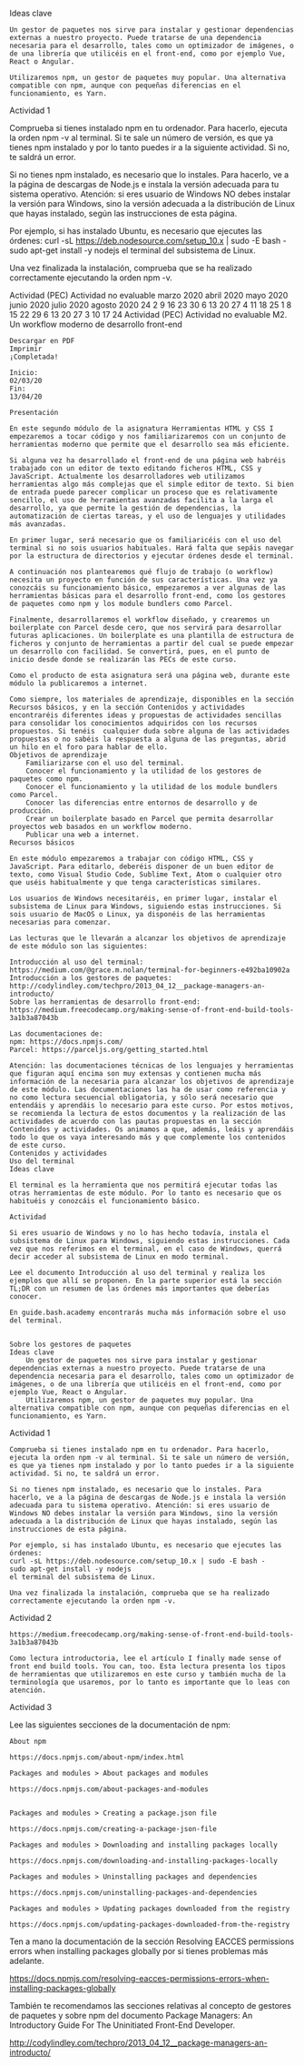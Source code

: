 Ideas clave

    Un gestor de paquetes nos sirve para instalar y gestionar dependencias externas a nuestro proyecto. Puede tratarse de una dependencia necesaria para el desarrollo, tales como un optimizador de imágenes, o de una librería que utilicéis en el front-end, como por ejemplo Vue, React o Angular.

    Utilizaremos npm, un gestor de paquetes muy popular. Una alternativa compatible con npm, aunque con pequeñas diferencias en el funcionamiento, es Yarn.


Actividad 1

Comprueba si tienes instalado npm en tu ordenador. Para hacerlo, ejecuta la orden npm -v al terminal. Si te sale un número de versión, es que ya tienes npm instalado y por lo tanto puedes ir a la siguiente actividad. Si no, te saldrá un error.

Si no tienes npm instalado, es necesario que lo instales. Para hacerlo, ve a la página de descargas de Node.js e instala la versión adecuada para tu sistema operativo. Atención: si eres usuario de Windows NO debes instalar la versión para Windows, sino la versión adecuada a la distribución de Linux que hayas instalado, según las instrucciones de esta página.

Por ejemplo, si has instalado Ubuntu, es necesario que ejecutes las órdenes:
curl -sL https://deb.nodesource.com/setup_10.x | sudo -E bash -
sudo apt-get install -y nodejs
el terminal del subsistema de Linux.

Una vez finalizada la instalación, comprueba que se ha realizado correctamente ejecutando la orden npm -v.


Actividad (PEC)
Actividad no evaluable
marzo 2020
abril 2020
mayo 2020
junio 2020
julio 2020
agosto 2020
24
2
9
16
23
30
6
13
20
27
4
11
18
25
1
8
15
22
29
6
13
20
27
3
10
17
24
Actividad (PEC)
Actividad no evaluable
M2. Un workflow moderno de desarrollo front-end

    Descargar en PDF
    Imprimir
    ¡Completada!

    Inicio:
    02/03/20
    Fin:
    13/04/20

    Presentación

    En este segundo módulo de la asignatura Herramientas HTML y CSS I empezaremos a tocar código y nos familiarizaremos con un conjunto de herramientas moderno que permite que el desarrollo sea más eficiente.

    Si alguna vez ha desarrollado el front-end de una página web habréis trabajado con un editor de texto editando ficheros HTML, CSS y JavaScript. Actualmente los desarrolladores web utilizamos herramientas algo más complejas que el simple editor de texto. Si bien de entrada puede parecer complicar un proceso que es relativamente sencillo, el uso de herramientas avanzadas facilita a la larga el desarrollo, ya que permite la gestión de dependencias, la automatización de ciertas tareas, y el uso de lenguajes y utilidades más avanzadas.

    En primer lugar, será necesario que os familiaricéis con el uso del terminal si no sois usuarios habituales. Hará falta que sepáis navegar por la estructura de directorios y ejecutar órdenes desde el terminal.

    A continuación nos plantearemos qué flujo de trabajo (o workflow) necesita un proyecto en función de sus características. Una vez ya conozcáis su funcionamiento básico, empezaremos a ver algunas de las herramientas básicas para el desarrollo front-end, como los gestores de paquetes como npm y los module bundlers como Parcel.

    Finalmente, desarrollaremos el workflow diseñado, y crearemos un boilerplate con Parcel desde cero, que nos servirá para desarrollar futuras aplicaciones. Un boilerplate es una plantilla de estructura de ficheros y conjunto de herramientas a partir del cual se puede empezar un desarrollo con facilidad. Se convertirá, pues, en el punto de inicio desde donde se realizarán las PECs de este curso.

    Como el producto de esta asignatura será una página web, durante este módulo la publicaremos a internet.

    Como siempre, los materiales de aprendizaje, disponibles en la sección Recursos básicos, y en la sección Contenidos y actividades encontraréis diferentes ideas y propuestas de actividades sencillas para consolidar los conocimientos adquiridos con los recursos propuestos. Si tenéis  cualquier duda sobre alguna de las actividades propuestas o no sabéis la respuesta a alguna de las preguntas, abrid un hilo en el foro para hablar de ello.
    Objetivos de aprendizaje
        Familiarizarse con el uso del terminal.
        Conocer el funcionamiento y la utilidad de los gestores de paquetes como npm.
        Conocer el funcionamiento y la utilidad de los module bundlers como Parcel.
        Conocer las diferencias entre entornos de desarrollo y de producción.
        Crear un boilerplate basado en Parcel que permita desarrollar proyectos web basados en un workflow moderno.
        Publicar una web a internet.
    Recursos básicos

    En este módulo empezaremos a trabajar con código HTML, CSS y JavaScript. Para editarlo, deberéis disponer de un buen editor de texto, como Visual Studio Code, Sublime Text, Atom o cualquier otro que uséis habitualmente y que tenga características similares.

    Los usuarios de Windows necesitaréis, en primer lugar, instalar el subsistema de Linux para Windows, siguiendo estas instrucciones. Si sois usuario de MacOS o Linux, ya disponéis de las herramientas necesarias para comenzar.

    Las lecturas que le llevarán a alcanzar los objetivos de aprendizaje de este módulo son las siguientes:

    Introducción al uso del terminal: https://medium.com/@grace.m.nolan/terminal-for-beginners-e492ba10902a
    Introducción a los gestores de paquetes: http://codylindley.com/techpro/2013_04_12__package-managers-an-introducto/
    Sobre las herramientas de desarrollo front-end: https://medium.freecodecamp.org/making-sense-of-front-end-build-tools-3a1b3a87043b

    Las documentaciones de:
    npm: https://docs.npmjs.com/
    Parcel: https://parceljs.org/getting_started.html

    Atención: las documentaciones técnicas de los lenguajes y herramientas que figuran aquí encima son muy extensas y contienen mucha más información de la necesaria para alcanzar los objetivos de aprendizaje de este módulo. Las documentaciones las ha de usar como referencia y no como lectura secuencial obligatoria, y sólo será necesario que entendáis y aprendáis lo necesario para este curso. Por estos motivos, se recomienda la lectura de estos documentos y la realización de las actividades de acuerdo con las pautas propuestas en la sección Contenidos y actividades. Os animamos a que, además, leáis y aprendáis todo lo que os vaya interesando más y que complemente los contenidos de este curso.
    Contenidos y actividades
    Uso del terminal
    Ideas clave

    El terminal es la herramienta que nos permitirá ejecutar todas las otras herramientas de este módulo. Por lo tanto es necesario que os habituéis y conozcáis el funcionamiento básico.

    Actividad

    Si eres usuario de Windows y no lo has hecho todavía, instala el subsistema de Linux para Windows, siguiendo estas instrucciones. Cada vez que nos referimos en el terminal, en el caso de Windows, querrá decir acceder al subsistema de Linux en modo terminal.

    Lee el documento Introducción al uso del terminal y realiza los ejemplos que allí se proponen. En la parte superior está la sección TL;DR con un resumen de las órdenes más importantes que deberías conocer.

    En guide.bash.academy encontrarás mucha más información sobre el uso del terminal.

     
    Sobre los gestores de paquetes
    Ideas clave
        Un gestor de paquetes nos sirve para instalar y gestionar dependencias externas a nuestro proyecto. Puede tratarse de una dependencia necesaria para el desarrollo, tales como un optimizador de imágenes, o de una librería que utilicéis en el front-end, como por ejemplo Vue, React o Angular.
        Utilizaremos npm, un gestor de paquetes muy popular. Una alternativa compatible con npm, aunque con pequeñas diferencias en el funcionamiento, es Yarn.

     
Actividad 1

    Comprueba si tienes instalado npm en tu ordenador. Para hacerlo, ejecuta la orden npm -v al terminal. Si te sale un número de versión, es que ya tienes npm instalado y por lo tanto puedes ir a la siguiente actividad. Si no, te saldrá un error.

    Si no tienes npm instalado, es necesario que lo instales. Para hacerlo, ve a la página de descargas de Node.js e instala la versión adecuada para tu sistema operativo. Atención: si eres usuario de Windows NO debes instalar la versión para Windows, sino la versión adecuada a la distribución de Linux que hayas instalado, según las instrucciones de esta página.

    Por ejemplo, si has instalado Ubuntu, es necesario que ejecutes las órdenes:
    curl -sL https://deb.nodesource.com/setup_10.x | sudo -E bash -
    sudo apt-get install -y nodejs
    el terminal del subsistema de Linux.

    Una vez finalizada la instalación, comprueba que se ha realizado correctamente ejecutando la orden npm -v.



Actividad 2

    https://medium.freecodecamp.org/making-sense-of-front-end-build-tools-3a1b3a87043b

    Como lectura introductoria, lee el artículo I finally made sense of front end build tools. You can, too. Esta lectura presenta los tipos de herramientas que utilizaremos en este curso y también mucha de la terminología que usaremos, por lo tanto es importante que lo leas con atención.

Actividad 3

Lee las siguientes secciones de la documentación de npm:

    About npm

    https://docs.npmjs.com/about-npm/index.html

    Packages and modules > About packages and modules

    https://docs.npmjs.com/about-packages-and-modules


    Packages and modules > Creating a package.json file

    https://docs.npmjs.com/creating-a-package-json-file

    Packages and modules > Downloading and installing packages locally

    https://docs.npmjs.com/downloading-and-installing-packages-locally

    Packages and modules > Uninstalling packages and dependencies

    https://docs.npmjs.com/uninstalling-packages-and-dependencies

    Packages and modules > Updating packages downloaded from the registry

    https://docs.npmjs.com/updating-packages-downloaded-from-the-registry


Ten a mano la documentación de la sección Resolving EACCES permissions errors when installing packages globally por si tienes problemas más adelante.

https://docs.npmjs.com/resolving-eacces-permissions-errors-when-installing-packages-globally

También te recomendamos las secciones relativas al concepto de gestores de paquetes y sobre npm del documento Package Managers: An Introductory Guide For The Uninitiated Front-End Developer.

http://codylindley.com/techpro/2013_04_12__package-managers-an-introducto/
